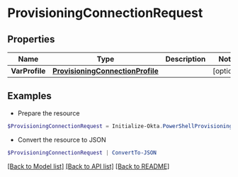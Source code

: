 # ProvisioningConnectionRequest
## Properties

Name | Type | Description | Notes
------------ | ------------- | ------------- | -------------
**VarProfile** | [**ProvisioningConnectionProfile**](ProvisioningConnectionProfile.md) |  | [optional] 

## Examples

- Prepare the resource
```powershell
$ProvisioningConnectionRequest = Initialize-Okta.PowerShellProvisioningConnectionRequest  -VarProfile null
```

- Convert the resource to JSON
```powershell
$ProvisioningConnectionRequest | ConvertTo-JSON
```

[[Back to Model list]](../README.md#documentation-for-models) [[Back to API list]](../README.md#documentation-for-api-endpoints) [[Back to README]](../README.md)

